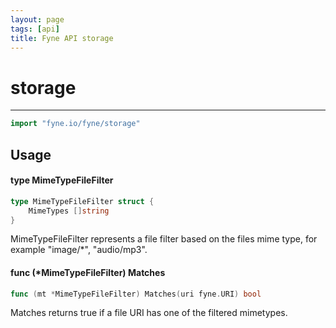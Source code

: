 ```yaml
---
layout: page
tags: [api]
title: Fyne API storage
---
```


# storage
---
```go
import "fyne.io/fyne/storage"
```

## Usage

#### type MimeTypeFileFilter

```go
type MimeTypeFileFilter struct {
	MimeTypes []string
}
```

MimeTypeFileFilter represents a file filter based on the files mime type, for example "image/*", "audio/mp3".

#### func (*MimeTypeFileFilter) Matches

```go
func (mt *MimeTypeFileFilter) Matches(uri fyne.URI) bool
```
Matches returns true if a file URI has one of the filtered mimetypes.
